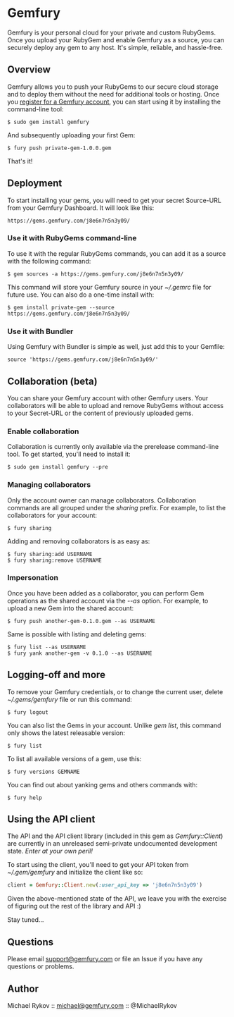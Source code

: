 Gemfury
=======

Gemfury is your personal cloud for your private and custom RubyGems.
Once you upload your RubyGem and enable Gemfury as a source, you can
securely deploy any gem to any host. It's simple, reliable, and
hassle-free.

Overview
--------

Gemfury allows you to push your RubyGems to our secure cloud storage
and to deploy them without the need for additional tools or hosting.
Once you [register for a Gemfury account][0], you can start using it by
installing the command-line tool:

    $ sudo gem install gemfury

And subsequently uploading your first Gem:

    $ fury push private-gem-1.0.0.gem

That's it!

Deployment
----------

To start installing your gems, you will need to get your secret
Source-URL from your Gemfury Dashboard.  It will look like this:

    https://gems.gemfury.com/j8e6n7n5n3y09/

### Use it with RubyGems command-line

To use it with the regular RubyGems commands, you can add it as a source
with the following command:

    $ gem sources -a https://gems.gemfury.com/j8e6n7n5n3y09/

This command will store your Gemfury source in your _~/.gemrc_ file
for future use.  You can also do a one-time install with:

    $ gem install private-gem --source https://gems.gemfury.com/j8e6n7n5n3y09/

### Use it with Bundler

Using Gemfury with Bundler is simple as well, just add this to your
Gemfile:

    source 'https://gems.gemfury.com/j8e6n7n5n3y09/'

Collaboration (beta)
--------------------

You can share your Gemfury account with other Gemfury users.  Your
collaborators will be able to upload and remove RubyGems without
access to your Secret-URL or the content of previously uploaded gems.

### Enable collaboration

Collaboration is currently only available via the prerelease
command-line tool.  To get started, you'll need to install it:

    $ sudo gem install gemfury --pre

### Managing collaborators

Only the account owner can manage collaborators.  Collaboration commands
are all grouped under the _sharing_ prefix.  For example, to list the
collaborators for your account:

    $ fury sharing

Adding and removing collaborators is as easy as:

    $ fury sharing:add USERNAME
    $ fury sharing:remove USERNAME

### Impersonation

Once you have been added as a collaborator, you can perform Gem
operations as the shared account via the _--as_ option.  For example,
to upload a new Gem into the shared account:

    $ fury push another-gem-0.1.0.gem --as USERNAME

Same is possible with listing and deleting gems:

    $ fury list --as USERNAME
    $ fury yank another-gem -v 0.1.0 --as USERNAME


Logging-off and more
--------------------

To remove your Gemfury credentials, or to change the current user,
delete _~/.gems/gemfury_ file or run this command:

    $ fury logout

You can also list the Gems in your account.  Unlike _gem list_, this
command only shows the latest releasable version:

    $ fury list

To list all available versions of a gem, use this:

    $ fury versions GEMNAME

You can find out about yanking gems and others commands with:

    $ fury help


Using the API client
--------------------

The API and the API client library (included in this gem as
_Gemfury::Client_) are currently in an unreleased semi-private
undocumented development state.  *Enter at your own peril!*

To start using the client, you'll need to get your API token from
_~/.gem/gemfury_ and initialize the client like so:

``` ruby
client = Gemfury::Client.new(:user_api_key => 'j8e6n7n5n3y09')
```

Given the above-mentioned state of the API, we leave you with the
exercise of figuring out the rest of the library and API :)

Stay tuned...


Questions
---------

Please email support@gemfury.com or file an Issue if you have any
questions or problems.


Author
------

Michael Rykov :: michael@gemfury.com :: @MichaelRykov

[0]: http://www.gemfury.com/signup